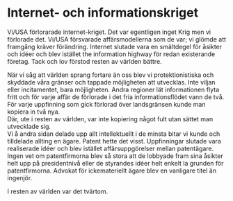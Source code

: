 # Internet- och informationskriget

Vi/USA förlorarade internet-kriget.  Det var egentligen inget Krig men vi förlorade det.
Vi/USA försvarade affärsmodellerna som de var; vi glömde att framgång kräver förändring.  Internet slutade vara en smältdegel för åsikter och idéer och blev istället the information highway för redan existerande företag.  Tack och lov förstod resten av världen bättre.

När vi såg att världen sprang fortare än oss blev vi protektionistiska och skyddade våra gränser och tappade möjligheten att utvecklas.  Inte viljan eller incitamentet, bara möjligheten.  Andra regioner lät informationen flyta fritt och för varje affär de förlorade i det fria informationsflödet vann de två.  För varje uppfinning som gick förlorad över landsgränsen kunde man kopiera in två nya.  
Där, ute i resten av världen, var inte kopiering något fult utan sättet man utvecklade sig.  
Vi å andra sidan delade upp allt intellektuellt i de minsta bitar vi kunde och tilldelade allting en ägare.  Patent hette det visst.  Uppfinningar slutade vara realiserade idéer och blev istället affärsuppgörelser mellan patentägare.  
Ingen vet om patentfirmorna blev så stora att de lobbyade fram sina åsikter helt upp på presidentnivå eller de styrandes idéer helt enkelt la grunden för patentfirmorna.
Advokat för ickemateriellt ägare blev en vanligare titel än ingenjör.

I resten av världen var det tvärtom.
